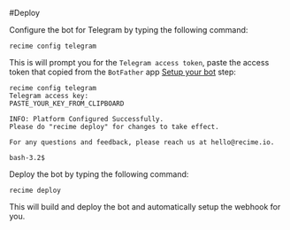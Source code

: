 #Deploy

Configure the bot for Telegram by typing the following command:


```
recime config telegram

```


This is will prompt you for the `Telegram access token`, paste the access token that copied from the `BotFather` app [Setup your bot](setup-telegram-bot.md) step:


```
recime config telegram
Telegram access key:
PASTE_YOUR_KEY_FROM_CLIPBOARD

INFO: Platform Configured Successfully.
Please do "recime deploy" for changes to take effect.

For any questions and feedback, please reach us at hello@recime.io.

bash-3.2$

```

Deploy the bot by typing the following command:


```
recime deploy

```

This will build and deploy the bot and automatically setup the webhook for you.